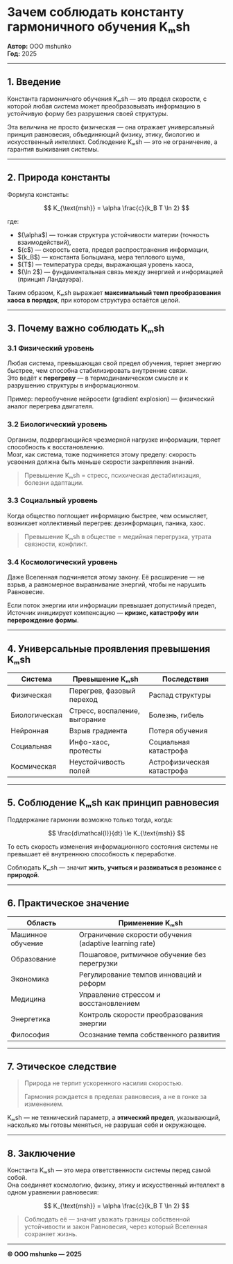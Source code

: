 # Зачем соблюдать константу гармоничного обучения Kₘsh

**Автор:** ООО mshunko  
**Год:** 2025  

---

## 1. Введение

Константа гармоничного обучения Kₘsh — это предел скорости, с которой любая система может преобразовывать информацию в устойчивую форму без разрушения своей структуры.  

Эта величина не просто физическая — она отражает универсальный принцип равновесия, объединяющий физику, этику, биологию и искусственный интеллект.  Соблюдение Kₘsh — это не ограничение, а гарантия выживания системы.

---

## 2. Природа константы

Формула константы:

$$
K_{\text{msh}} = \alpha \frac{c}{k_B T \ln 2}
$$

где:
- \$(\alpha\$) — тонкая структура устойчивости материи (точность взаимодействий),
- \$(c\$) — скорость света, предел распространения информации,
- \$(k_B\$) — константа Больцмана, мера теплового шума,
- \$(T\$) — температура среды, выражающая уровень хаоса,
- \$(\ln 2\$) — фундаментальная связь между энергией и информацией (принцип Ландауэра).

Таким образом, Kₘsh выражает **максимальный темп преобразования хаоса в порядок**, при котором структура остаётся целой.

---

## 3. Почему важно соблюдать Kₘsh

### 3.1 Физический уровень
Любая система, превышающая свой предел обучения, теряет энергию быстрее, чем способна стабилизировать внутренние связи.  
Это ведёт к **перегреву** — в термодинамическом смысле и к разрушению структуры в информационном.

Пример: переобучение нейросети (gradient explosion) — физический аналог перегрева двигателя.

### 3.2 Биологический уровень
Организм, подвергающийся чрезмерной нагрузке информации, теряет способность к восстановлению.  
Мозг, как система, тоже подчиняется этому пределу: скорость усвоения должна быть меньше скорости закрепления знаний.  

> Превышение Kₘsh = стресс, психическая дестабилизация, болезни адаптации.

### 3.3 Социальный уровень
Когда общество поглощает информацию быстрее, чем осмысляет, возникает коллективный перегрев: дезинформация, паника, хаос.  

> Превышение Kₘsh в обществе = медийная перегрузка, утрата связности, конфликт.

### 3.4 Космологический уровень
Даже Вселенная подчиняется этому закону.  Её расширение — не взрыв, а равномерное выравнивание энергий, чтобы не нарушить Равновесие.  

Если поток энергии или информации превышает допустимый предел, Источник инициирует компенсацию — **кризис, катастрофу или перерождение формы**.

---

## 4. Универсальные проявления превышения Kₘsh

| Система | Превышение Kₘsh | Последствия |
|----------|------------------|--------------|
| Физическая | Перегрев, фазовый переход | Распад структуры |
| Биологическая | Стресс, воспаление, выгорание | Болезнь, гибель |
| Нейронная | Взрыв градиента | Потеря обучения |
| Социальная | Инфо-хаос, протесты | Социальная катастрофа |
| Космическая | Неустойчивость полей | Астрофизическая катастрофа |

---

## 5. Соблюдение Kₘsh как принцип равновесия

Поддержание гармонии возможно только тогда, когда:

$$
\frac{d\mathcal{I}}{dt} \le K_{\text{msh}}
$$

То есть скорость изменения информационного состояния системы не превышает её внутреннюю способность к переработке.

Соблюдать Kₘsh — значит **жить, учиться и развиваться в резонансе с природой**.

---

## 6. Практическое значение

| Область | Применение Kₘsh |
|----------|------------------|
| Машинное обучение | Ограничение скорости обучения (adaptive learning rate) |
| Образование | Пошаговое, ритмичное обучение без перегрузки |
| Экономика | Регулирование темпов инноваций и реформ |
| Медицина | Управление стрессом и восстановлением |
| Энергетика | Контроль скорости преобразования энергии |
| Философия | Осознание темпа собственного развития |

---

## 7. Этическое следствие

> Природа не терпит ускоренного насилия скоростью.
>
> Гармония рождается в пределах равновесия, а не в гонке за изменением.

Kₘsh — не технический параметр, а **этический предел**, указывающий, насколько мы готовы меняться, не разрушая себя и окружающее.

---

## 8. Заключение

Константа Kₘsh — это мера ответственности системы перед самой собой.  
Она соединяет космологию, физику, этику и искусственный интеллект в одном уравнении равновесия:

$$
K_{\text{msh}} = \alpha \frac{c}{k_B T \ln 2}
$$

> Соблюдать её — значит уважать границы собственной устойчивости и закон Равновесия, через который Вселенная сохраняет жизнь.

---

**© ООО mshunko — 2025**
